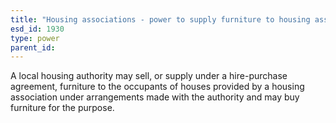 ```yaml
---
title: "Housing associations - power to supply furniture to housing association tenants"
esd_id: 1930
type: power
parent_id:  
---
```


A local housing authority may sell, or supply under a hire-purchase agreement, furniture to the occupants of houses provided by a housing association under arrangements made with the authority and may buy furniture for the purpose.

